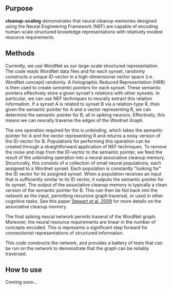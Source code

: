 
Purpose
-------

**cleanup-scaling** demonstrates that neural cleanup memories designed using the 
Neural Engineering Framework (NEF) are capable of encoding human-scale structured 
knowledge representations with relatively modest resource requirements.

Methods
------

Currently, we use WordNet as our large-scale structured representation.
The code reads WordNet data files and for each synset, randomly constructs a unique *ID-vector* in a high-dimensional vector space
(i.e. WordNet concept) randomly. A Holographic Reduced Representation (HRR)
is then used to create *semantic pointers* for each synset. These semantic pointers
effectively store a given synset's relations with other synsets. In particular, we can use NEF techniques to neurally extract this relation information.
If a synset A is related to synset B via a relation-type R, then given the semantic pointer for A and a vector representing R, we can determine the semantic 
pointer for B, all in spiking neurons. Effectively, this means we can neurally traverse the edges of the Wordnet Graph.

The one operation required for this is *unbinding*, which takes the semantic pointer for A and the vector representing R and returns a noisy version of the ID-vector for B. Populations for performing
this operation can be created through a straightforward application of NEF techniques.
To remove the noise and map from the ID-vector to the semantic pointer, we feed the result of the unbinding operation into a neural associative cleanup memory. Structurally, this consists
of a collection of small neural populations, each assigned to a Wordnet synset. Each population is constantly "looking for" the ID vector for its assigned synset. When a population receives an input that
is sufficiently similar to its ID vector, it outputs the semantic pointer for its synset. The output of the associative cleanup memory is typically a clean version of the semantic pointer for B. This can then be fed back into the network as the input, permitting recursive graph traversal, or used in other cognitive tasks. See this paper [Stewart et al. 2009](http://ctnsrv.uwaterloo.ca/cnrglab/node/65) for more details on the associative cleanup memory.

The final spiking neural network permits traveral of the WordNet graph.
Moreover, the neural resource requirements are linear in the number of 
concepts encoded. This is represents a significant step forward for connectionist representations of structured information.

This code constructs the network, and provides a battery of tests that can be run on the network to demonstrate that the graph can be reliably traversed.

How to use
---------
Coming soon...



